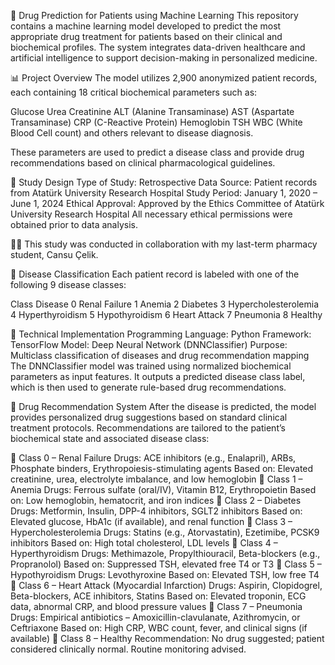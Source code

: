 🧠 Drug Prediction for Patients using Machine Learning
This repository contains a machine learning model developed to predict the most appropriate drug treatment for patients based on their clinical and biochemical profiles. The system integrates data-driven healthcare and artificial intelligence to support decision-making in personalized medicine.

📊 Project Overview
The model utilizes 2,900 anonymized patient records, each containing 18 critical biochemical parameters such as:

Glucose
Urea
Creatinine
ALT (Alanine Transaminase)
AST (Aspartate Transaminase)
CRP (C-Reactive Protein)
Hemoglobin
TSH
WBC (White Blood Cell count) and others relevant to disease diagnosis.

These parameters are used to predict a disease class and provide drug recommendations based on clinical pharmacological guidelines.

🏥 Study Design
Type of Study: Retrospective
Data Source: Patient records from Atatürk University Research Hospital
Study Period: January 1, 2020 – June 1, 2024
Ethical Approval: Approved by the Ethics Committee of Atatürk University Research Hospital
All necessary ethical permissions were obtained prior to data analysis.

👩‍🔬 This study was conducted in collaboration with my last-term pharmacy student, Cansu Çelik.

🧬 Disease Classification
Each patient record is labeled with one of the following 9 disease classes:

Class	Disease
0	Renal Failure
1	Anemia
2	Diabetes
3	Hypercholesterolemia
4	Hyperthyroidism
5	Hypothyroidism
6	Heart Attack
7	Pneumonia
8	Healthy

🤖 Technical Implementation
Programming Language: Python
Framework: TensorFlow
Model: Deep Neural Network (DNNClassifier)
Purpose: Multiclass classification of diseases and drug recommendation mapping
The DNNClassifier model was trained using normalized biochemical parameters as input features. It outputs a predicted disease class label, which is then used to generate rule-based drug recommendations.

💊 Drug Recommendation System
After the disease is predicted, the model provides personalized drug suggestions based on standard clinical treatment protocols. Recommendations are tailored to the patient’s biochemical state and associated disease class:

🔹 Class 0 – Renal Failure
Drugs: ACE inhibitors (e.g., Enalapril), ARBs, Phosphate binders, Erythropoiesis-stimulating agents
Based on: Elevated creatinine, urea, electrolyte imbalance, and low hemoglobin
🔹 Class 1 – Anemia
Drugs: Ferrous sulfate (oral/IV), Vitamin B12, Erythropoietin
Based on: Low hemoglobin, hematocrit, and iron indices
🔹 Class 2 – Diabetes
Drugs: Metformin, Insulin, DPP-4 inhibitors, SGLT2 inhibitors
Based on: Elevated glucose, HbA1c (if available), and renal function
🔹 Class 3 – Hypercholesterolemia
Drugs: Statins (e.g., Atorvastatin), Ezetimibe, PCSK9 inhibitors
Based on: High total cholesterol, LDL levels
🔹 Class 4 – Hyperthyroidism
Drugs: Methimazole, Propylthiouracil, Beta-blockers (e.g., Propranolol)
Based on: Suppressed TSH, elevated free T4 or T3
🔹 Class 5 – Hypothyroidism
Drugs: Levothyroxine
Based on: Elevated TSH, low free T4
🔹 Class 6 – Heart Attack (Myocardial Infarction)
Drugs: Aspirin, Clopidogrel, Beta-blockers, ACE inhibitors, Statins
Based on: Elevated troponin, ECG data, abnormal CRP, and blood pressure values
🔹 Class 7 – Pneumonia
Drugs: Empirical antibiotics – Amoxicillin-clavulanate, Azithromycin, or Ceftriaxone
Based on: High CRP, WBC count, fever, and clinical signs (if available)
🔹 Class 8 – Healthy
Recommendation: No drug suggested; patient considered clinically normal. Routine monitoring advised.

